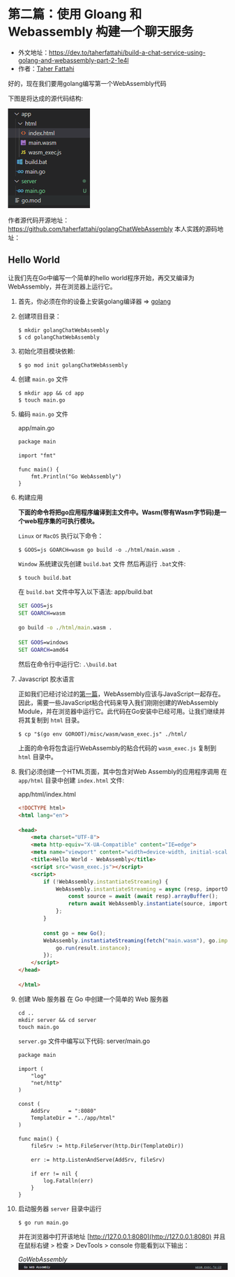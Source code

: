 # 第二篇：使用 Gloang 和 Webassembly 构建一个聊天服务

- 外文地址：https://dev.to/taherfattahi/build-a-chat-service-using-golang-and-webassembly-part-2-1e4l
- 作者：[Taher Fattahi](https://dev.to/taherfattahi)

好的，现在我们要用golang编写第一个WebAssembly代码

下图是将达成的源代码结构:

![](./images/part-2-01.png)

作者源代码开源地址：https://github.com/taherfattahi/golangChatWebAssembly
本人实践的源码地址：

## Hello World

让我们先在Go中编写一个简单的hello world程序开始，再交叉编译为WebAssembly，并在浏览器上运行它。

1. 首先，你必须在你的设备上安装golang编译器 => [golang](https://go.dev/dl/)
2. 创建项目目录：
    ```shell
    $ mkdir golangChatWebAssembly 
    $ cd golangChatWebAssembly 
    ```
3. 初始化项目模块依赖:
    ```shell
    $ go mod init golangChatWebAssembly
    ```
4. 创建 `main.go` 文件
    ```shell
    $ mkdir app && cd app
    $ touch main.go
    ```
5.  编码 `main.go` 文件
    
    app/main.go
    ```golang
    package main

    import "fmt"

    func main() {
        fmt.Println("Go WebAssembly")
    }
    ```
6. 构建应用

    **下面的命令将把go应用程序编译到主文件中。Wasm(带有Wasm字节码)是一个web程序集的可执行模块。**

    `Linux` or `MacOS` 执行以下命令：
    ```shell
    $ GOOS=js GOARCH=wasm go build -o ./html/main.wasm .
    ```
    `Window` 系统建议先创建 `build.bat` 文件 然后再运行 `.bat`文件:
    ```shell
    $ touch build.bat
    ```
    在 `build.bat` 文件中写入以下语法:
    app/build.bat
    ```bat
    SET GOOS=js
    SET GOARCH=wasm

    go build -o ./html/main.wasm .

    SET GOOS=windows
    SET GOARCH=amd64
    ```
    然后在命令行中运行它: `.\build.bat`

7. Javascript 胶水语言

    正如我们已经讨论过的[第一篇](./part-1.md)，WebAssembly应该与JavaScript一起存在。因此，需要一些JavaScript粘合代码来导入我们刚刚创建的WebAssembly Module，并在浏览器中运行它。此代码在Go安装中已经可用。让我们继续并将其复制到 `html` 目录。
    ```shell
    $ cp "$(go env GOROOT)/misc/wasm/wasm_exec.js" ./html/
    ```
    上面的命令将包含运行WebAssembly的粘合代码的 `wasm_exec.js` 复制到 `html` 目录中。

8. 我们必须创建一个HTML页面，其中包含对Web Assembly的应用程序调用
    在 `app/html` 目录中创建 `index.html` 文件:
    
    app/html/index.html
    ```html
    <!DOCTYPE html>
    <html lang="en">

    <head>
        <meta charset="UTF-8">
        <meta http-equiv="X-UA-Compatible" content="IE=edge">
        <meta name="viewport" content="width=device-width, initial-scale=1.0">
        <title>Hello World - WebAssembly</title>
        <script src="wasm_exec.js"></script>
        <script>
            if (!WebAssembly.instantiateStreaming) {
                WebAssembly.instantiateStreaming = async (resp, importObject) => {
                    const source = await (await resp).arrayBuffer();
                    return await WebAssembly.instantiate(source, importObject);
                };
            }

            const go = new Go();
            WebAssembly.instantiateStreaming(fetch("main.wasm"), go.importObject).then(result => {
                go.run(result.instance);
            });
        </script>
    </head>

    </html>
    ```
9. 创建 Web 服务器
    在 Go 中创建一个简单的 Web 服务器
    ```
    cd ..
    mkdir server && cd server
    touch main.go
    ```
    `server.go` 文件中编写以下代码:
    server/main.go
    ```golang
    package main

    import (
        "log"
        "net/http"
    )

    const (
        AddSrv      = ":8080"
        TemplateDir = "../app/html"
    )

    func main() {
        fileSrv := http.FileServer(http.Dir(TemplateDir))

        err := http.ListenAndServe(AddSrv, fileSrv)

        if err != nil {
            log.Fatalln(err)
        }
    }
    ```
10. 启动服务器
    `server` 目录中运行
    ```shell
    $ go run main.go
    ```
    并在浏览器中打开该地址
    [http://127.0.0.1:8080](http://127.0.0.1:8080)
    并且在鼠标右键 > 检查 > DevTools > console 你能看到以下输出：
    
    $Go Web Assembly$
    ![](./images/part-2-02.png)